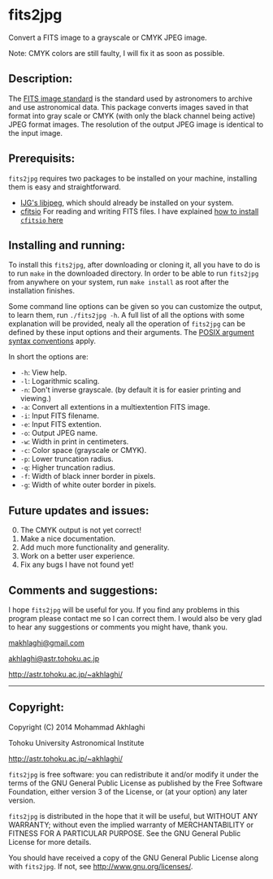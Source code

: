 fits2jpg
=========

Convert a FITS image to a grayscale or CMYK JPEG image.

Note: CMYK colors are still faulty, I will fix it as soon as possible.

Description:
------------

The [FITS image
standard](https://heasarc.gsfc.nasa.gov/docs/heasarc/fits.html) is the
standard used by astronomers to archive and use astronomical
data. This package converts images saved in that format into gray
scale or CMYK (with only the black channel being active) JPEG format
images. The resolution of the output JPEG image is identical to the 
input image.


Prerequisits:
------------
`fits2jpg` requires two packages to be installed on your
machine, installing them is easy and straightforward. 

- [IJG's libjpeg](http://www.ijg.org/), which should already be
  installed  on your system.
- [cfitsio](http://heasarc.nasa.gov/fitsio/fitsio.html) For
  reading and writing FITS files. I have explained [how to install
  `cfitsio` here](http://www.astr.tohoku.ac.jp/~akhlaghi/cfitsiowcslibinstall.html)


Installing and running:
------------
 
To install this `fits2jpg`, after downloading or cloning it, all you
have to do is to run `make` in the downloaded directory. In order to
be able to run `fits2jpg` from anywhere on your system, run `make
install` as root after the installation finishes.

Some command line options can be given so you can customize the
output, to learn them, run `./fits2jpg -h`.  A full list of all the
options with some explanation will be provided, nealy all the
operation of `fits2jpg` can be defined by these input options and
their arguments.  The [POSIX argument syntax
conventions](http://www.gnu.org/software/libc/manual/html_node/Argument-Syntax.html#Argument-Syntax)
apply.

In short the options are:

* `-h`: View help.
* `-l`: Logarithmic scaling.
* `-n`: Don't inverse grayscale.
       (by default it is for easier printing and viewing.)
* `-a`: Convert all extentions in a multiextention FITS image.
* `-i`: Input FITS filename.
* `-e`: Input FITS extention.
* `-o`: Output JPEG name.
* `-w`: Width in print in centimeters.
* `-c`: Color space (grayscale or CMYK).
* `-p`: Lower truncation radius.
* `-q`: Higher truncation radius.
* `-f`: Width of black inner border in pixels.
* `-g`: Width of white outer border in pixels.

Future updates and issues:
------------
0. The CMYK output is not yet correct!
1. Make a nice documentation.
2. Add much more functionality and generality.
3. Work on a better user experience.
4. Fix any bugs I have not found yet!

Comments and suggestions:
----------------------------------------

I hope `fits2jpg` will be useful for you. If you find any problems in
this program please contact me so I can correct them. I would also be
very glad to hear any suggestions or comments you might have, thank
you.

makhlaghi@gmail.com 

akhlaghi@astr.tohoku.ac.jp

http://astr.tohoku.ac.jp/~akhlaghi/

----------------------------------------
Copyright:
----------------------------------------
Copyright (C) 2014 Mohammad Akhlaghi

Tohoku University Astronomical Institute

http://astr.tohoku.ac.jp/~akhlaghi/

`fits2jpg` is free software: you can redistribute it and/or modify
it under the terms of the GNU General Public License as published by
the Free Software Foundation, either version 3 of the License, or
(at your option) any later version.

`fits2jpg` is distributed in the hope that it will be useful,
but WITHOUT ANY WARRANTY; without even the implied warranty of
MERCHANTABILITY or FITNESS FOR A PARTICULAR PURPOSE.  See the
GNU General Public License for more details.

You should have received a copy of the GNU General Public License
along with `fits2jpg`.  If not, see <http://www.gnu.org/licenses/>.
